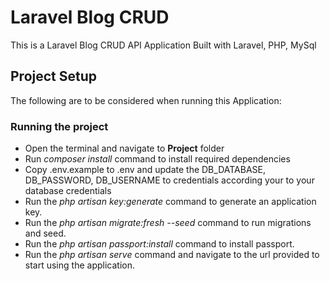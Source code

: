 # Laravel Blog CRUD

This is a Laravel Blog CRUD API Application Built with Laravel, PHP, MySql

## Project Setup

The following are to be considered when running this Application:

### Running the project

<ul>
    <li>Open the terminal and navigate to <b>Project</b> folder</li>
    <li>Run <i>composer install</i> command to install required dependencies</li>
    <li>Copy .env.example to .env and update the DB_DATABASE, DB_PASSWORD, DB_USERNAME to credentials according your to your database credentials</li>
    <li>Run the <i>php artisan key:generate</i> command to generate an application key.</li>
    <li>Run the <i>php artisan migrate:fresh --seed</i> command to run migrations and seed.</li>
    <li>Run the <i>php artisan passport:install</i> command to install passport.</li>
    <li>Run the <i>php artisan serve</i> command and navigate to the url provided to start using the application.</li>
</ul>
